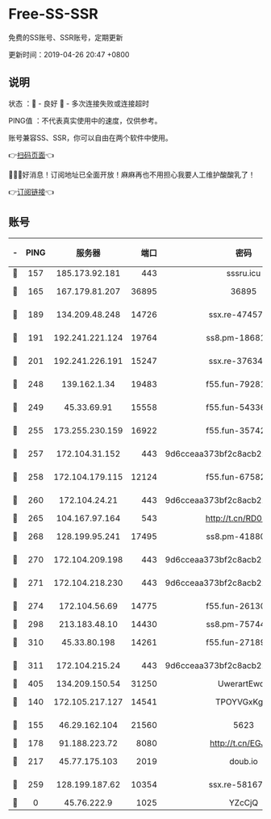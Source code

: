 # Free-SS-SSR

免费的SS账号、SSR账号，定期更新

更新时间：2019-04-26 20:47 +0800

## 说明

状态     ：🙂 - 良好 🙁 - 多次连接失败或连接超时

PING值   ：不代表真实使用中的速度，仅供参考。

账号兼容SS、SSR，你可以自由在两个软件中使用。

👉[扫码页面](https://liesauer.github.io/Free-SS-SSR/)👈

🎉🎉🎉好消息！订阅地址已全面开放！麻麻再也不用担心我要人工维护酸酸乳了！

👉[订阅链接](https://www.liesauer.net/yogurt/subscribe?ACCESS_TOKEN=DAYxR3mMaZAsaqUb)👈

## 账号

|-|PING|服务器|端口|密码|加密方式|区域|
|:----:|:----:|:-----:|-----:|:----:|:----:|:----:|
|🙂|157|185.173.92.181|443|sssru.icu|rc4-md5|RU|
|🙂|165|167.179.81.207|36895|36895|aes-256-cfb|JP|
|🙂|189|134.209.48.248|14726|ssx.re-47457092|aes-256-cfb|US|
|🙂|191|192.241.221.124|19764|ss8.pm-18681063|aes-256-cfb|US|
|🙂|201|192.241.226.191|15247|ssx.re-37634241|aes-256-cfb|US|
|🙂|248|139.162.1.34|19483|f55.fun-79281835|aes-256-cfb|SG|
|🙂|249|45.33.69.91|15558|f55.fun-54336919|aes-256-cfb|US|
|🙂|255|173.255.230.159|16922|f55.fun-35742732|aes-256-cfb|US|
|🙂|257|172.104.31.152|443|9d6cceaa373bf2c8acb22e60b6a58be6|aes-256-cfb|US|
|🙂|258|172.104.179.115|12124|f55.fun-67582155|aes-256-cfb|SG|
|🙂|260|172.104.24.21|443|9d6cceaa373bf2c8acb22e60b6a58be6|aes-256-cfb|US|
|🙂|265|104.167.97.164|543|http://t.cn/RD0D7sx|rc4-md5|CA|
|🙂|268|128.199.95.241|17495|ss8.pm-41880912|aes-256-cfb|SG|
|🙂|270|172.104.209.198|443|9d6cceaa373bf2c8acb22e60b6a58be6|aes-256-cfb|US|
|🙂|271|172.104.218.230|443|9d6cceaa373bf2c8acb22e60b6a58be6|aes-256-cfb|US|
|🙂|274|172.104.56.69|14775|f55.fun-26130837|aes-256-cfb|SG|
|🙂|298|213.183.48.10|14430|ss8.pm-75744161|rc4-md5|RU|
|🙂|310|45.33.80.198|14261|f55.fun-27189216|aes-256-cfb|US|
|🙂|311|172.104.215.24|443|9d6cceaa373bf2c8acb22e60b6a58be6|aes-256-cfb|US|
|🙂|405|134.209.150.54|31250|UwerartEwqe|chacha20|IN|
|🙂|140|172.105.217.127|14541|TPOYVGxKglpi|aes-256-cfb|JP|
|🙂|155|46.29.162.104|21560|5623|aes-128-ctr|RU|
|🙂|178|91.188.223.72|8080|http://t.cn/EGJIyrl|rc4-md5|RU|
|🙂|217|45.77.175.103|2019|doub.io|aes-128-ctr|SG|
|🙂|259|128.199.187.62|10354|ssx.re-58167399|aes-256-cfb|SG|
|🙁|0|45.76.222.9|1025|YZcCjQ|rc4-md5|JP|
